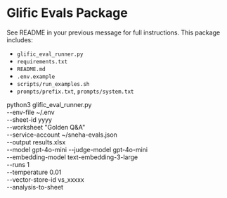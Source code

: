 
# Glific Evals Package
See README in your previous message for full instructions. This package includes:
- `glific_eval_runner.py`
- `requirements.txt`
- `README.md`
- `.env.example`
- `scripts/run_examples.sh`
- `prompts/prefix.txt`, `prompts/system.txt`


python3 glific_eval_runner.py \
  --env-file ~/.env \
  --sheet-id yyyy \
  --worksheet "Golden Q&A" \
  --service-account ~/sneha-evals.json \
  --output results.xlsx \
  --model gpt-4o-mini --judge-model gpt-4o-mini\
  --embedding-model text-embedding-3-large \
  --runs 1 \
  --temperature 0.01 \
  --vector-store-id vs_xxxxx \
  --analysis-to-sheet
